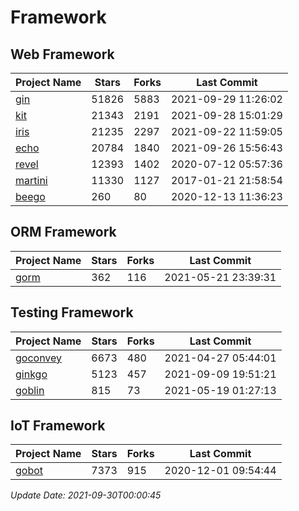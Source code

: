 # Framework

## Web Framework
| Project Name | Stars | Forks | Last Commit |
| ------------ | ----- | ----- | ----------- |
| [gin](https://github.com/gin-gonic/gin) | 51826 | 5883 | 2021-09-29 11:26:02 |
| [kit](https://github.com/go-kit/kit) | 21343 | 2191 | 2021-09-28 15:01:29 |
| [iris](https://github.com/kataras/iris) | 21235 | 2297 | 2021-09-22 11:59:05 |
| [echo](https://github.com/labstack/echo) | 20784 | 1840 | 2021-09-26 15:56:43 |
| [revel](https://github.com/revel/revel) | 12393 | 1402 | 2020-07-12 05:57:36 |
| [martini](https://github.com/go-martini/martini) | 11330 | 1127 | 2017-01-21 21:58:54 |
| [beego](https://github.com/astaxie/beego) | 260 | 80 | 2020-12-13 11:36:23 |

## ORM Framework
| Project Name | Stars | Forks | Last Commit |
| ------------ | ----- | ----- | ----------- |
| [gorm](https://github.com/jinzhu/gorm) | 362 | 116 | 2021-05-21 23:39:31 |

## Testing Framework
| Project Name | Stars | Forks | Last Commit |
| ------------ | ----- | ----- | ----------- |
| [goconvey](https://github.com/smartystreets/goconvey) | 6673 | 480 | 2021-04-27 05:44:01 |
| [ginkgo](https://github.com/onsi/ginkgo) | 5123 | 457 | 2021-09-09 19:51:21 |
| [goblin](https://github.com/franela/goblin) | 815 | 73 | 2021-05-19 01:27:13 |

## IoT Framework
| Project Name | Stars | Forks | Last Commit |
| ------------ | ----- | ----- | ----------- |
| [gobot](https://github.com/hybridgroup/gobot) | 7373 | 915 | 2020-12-01 09:54:44 |

*Update Date: 2021-09-30T00:00:45*